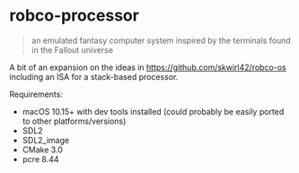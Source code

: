 # robco-processor
> an emulated fantasy computer system inspired by the terminals found in the Fallout universe

A bit of an expansion on the ideas in https://github.com/skwirl42/robco-os including an ISA for a stack-based processor.

Requirements:
- macOS 10.15+ with dev tools installed (could probably be easily ported to other platforms/versions)
- SDL2
- SDL2_image
- CMake 3.0
- pcre 8.44